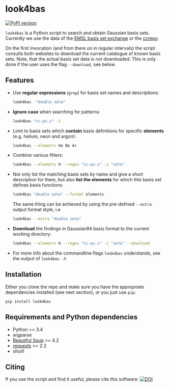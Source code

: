 # look4bas
[![PyPI version](https://img.shields.io/pypi/v/look4bas.svg)](https://pypi.org/project/look4bas)

``look4bas`` is a Python script to search and obtain Gaussian basis sets.
Currently we use the data of the
[EMSL basis set exchange](https://bse.pnl.gov/bse/portal)
or the [ccrepo](http://grant-hill.group.shef.ac.uk/ccrepo/).

On the first invocation (and from there on in regular intervals) the script
consults both websites to download the current catalogue
of known basis sets.
Note, that the actual basis set data is not downloaded.
This is only done if the user uses the flag ``--download``, see below.

## Features
- Use **regular expressions** (``grep``) for basis set names and descriptions:
  ```bash
  look4bas  "double zeta"
  ```
- **Ignore case** when searching for patterns:
  ```bash
  look4bas "cc-pv.z" -i
  ```
- Limit to basis sets which **contain** basis definitions for specific **elements**
  (e.g. helium, neon and argon):
  ```bash
  look4bas --elements He Ne Ar
  ```
- Combine various filters:
  ```bash
  look4bas --elements H --regex "cc-pv.z" -i "zeta"
  ```
- Not only list the matching basis sets by name and give a short description
  for them, but also **list the elements** for which this basis set defines
  basis functions:
  ```bash
  look4bas "double zeta" --format elements
  ```
  The same thing can be achieved by using the pre-defined ``--extra`` output
  format style, i.e
  ```bash
  look4bas --extra "double zeta"
  ```
- **Download** the findings in Gaussian94 basis format to the current working directory:
  ```bash
  look4bas --elements H --regex "cc-pv.z" -i "zeta" --download
  ```
- For more info about the commandline flags ``look4bas`` understands,
  see the output of ``look4bas -h``

## Installation
Either you clone the repo and make sure you have the appropriate dependencies
installed (see next section), or you just use `pip`:
```
pip install look4bas
```

## Requirements and Python dependencies
- Python >= 3.4
- argparse
- [Beautiful Soup](https://pypi.python.org/pypi/beautifulsoup4) >= 4.2
- [requests](https://pypi.python.org/pypi/requests) >= 2.2
- shutil

## Citing
If you use the script and find it useful, please cite this software:
[![DOI](https://zenodo.org/badge/89177225.svg)](https://zenodo.org/badge/latestdoi/89177225)
